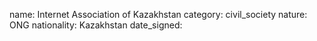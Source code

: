 name: Internet Association of Kazakhstan
category: civil_society
nature:  ONG
nationality: Kazakhstan
date_signed:
    